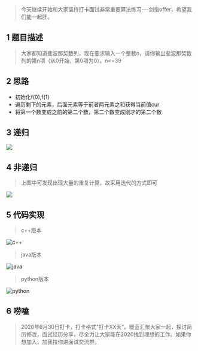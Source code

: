 > 今天继续开始和大家坚持打卡面试非常重要算法练习---剑指offer，希望我们能一起肝。

## 1 题目描述

>大家都知道斐波那契数列，现在要求输入一个整数n，请你输出斐波那契数列的第n项（从0开始，第0项为0）。n<=39

## 2 思路

- 初始化f(0),f(1)
- 遍历剩下的元素，后面元素等于前者两元素之和获得当前值cur
- 将第一个数变成之前的第二个数，第二个数变成刚才的第二个数

## 3 递归

![](https://static01.imgkr.com/temp/28c00596904044eb9682bf5db85498e0.png)


## 4 非递归

> 上图中可发现出现大量的重复计算，故采用迭代的方式即可

![](https://static01.imgkr.com/temp/c99d839d238e4092a88b7cc3dfb9571a.png)




## 5 代码实现

> c++版本

![c++](https://static01.imgkr.com/temp/03fdfa2483924c5aadccb1ed583f9356.png)

> java版本

![java](https://static01.imgkr.com/temp/706e33cc1a1b4d3da1b3a2446e2a1908.png)

> python版本

![python](https://static01.imgkr.com/temp/8876146b6089450b9066a91ccb8d444c.png)

## 6 唠嗑

> 2020年6月30日打卡，打卡格式"打卡XX天"。暖蓝汇聚大家一起，探讨简历修改，面试经历分享，尽全力让大家能在2020找到理想的工作。如果你想加入，加我拉你进面试交流群。
